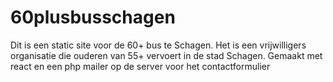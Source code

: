 # 60plusbusschagen

Dit is een static site voor de 60+ bus te Schagen.
Het is een vrijwilligers organisatie die ouderen van 55+ vervoert in de stad Schagen.
Gemaakt met react en een php mailer op de server voor het contactformulier
